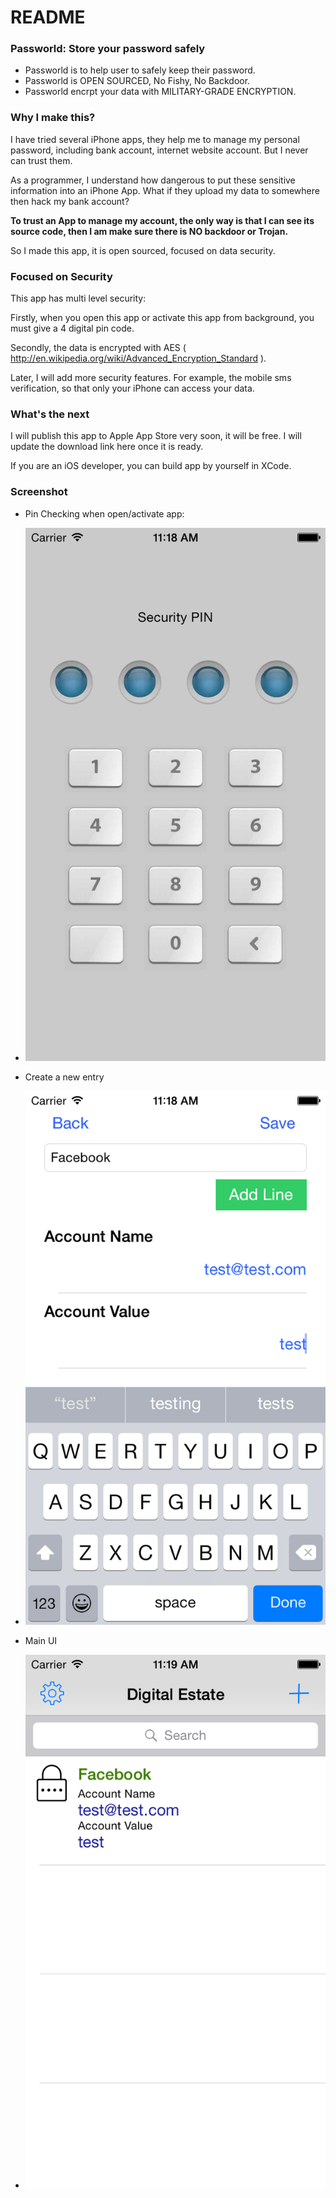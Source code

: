 # README #

### Passworld: Store your password safely ###


+ Passworld is to help user to safely keep their password. 
+ Passworld is OPEN SOURCED, No Fishy, No Backdoor.
+ Passworld encrpt your data with MILITARY-GRADE ENCRYPTION.

### Why I make this? ###

I have tried several iPhone apps, they help me to manage my personal password, including bank account, internet website account. But I never can trust them.

As a programmer, I understand how dangerous to put these sensitive information into an iPhone App. What if they upload my data to somewhere then hack my bank account?

**To trust an App to manage my account, the only way is that I can see its source code, then I am make sure there is NO backdoor or Trojan.** 

So I made this app, it is open sourced, focused on data security. 

### Focused on Security ###

This app has multi level security:

Firstly, when you open this app or activate this app from background, you must give a 4 digital pin code.

Secondly, the data is encrypted with AES ( http://en.wikipedia.org/wiki/Advanced_Encryption_Standard ).

Later, I will add more security features. For example, the mobile sms verification, so that only your iPhone can access your data.

### What's the next ###

I will publish this app to Apple App Store very soon, it will be free. I will update the download link here once it is ready.

If you are an iOS developer, you can build app by yourself in XCode.

### Screenshot ###

* Pin Checking when open/activate app:
* ![Screenshot_Pin](https://raw.githubusercontent.com/chenyi1976/Passworld/master/DigitalEstate/Screenshots/Screenshot_Pin.png)

* Create a new entry
* ![Screenshot_New](https://raw.githubusercontent.com/chenyi1976/Passworld/master/DigitalEstate/Screenshots/Screenshot_New.png)

* Main UI
* ![Screenshot_Main](https://github.com/chenyi1976/Passworld/raw/master/DigitalEstate/Screenshots/Screenshot_Main.png)
